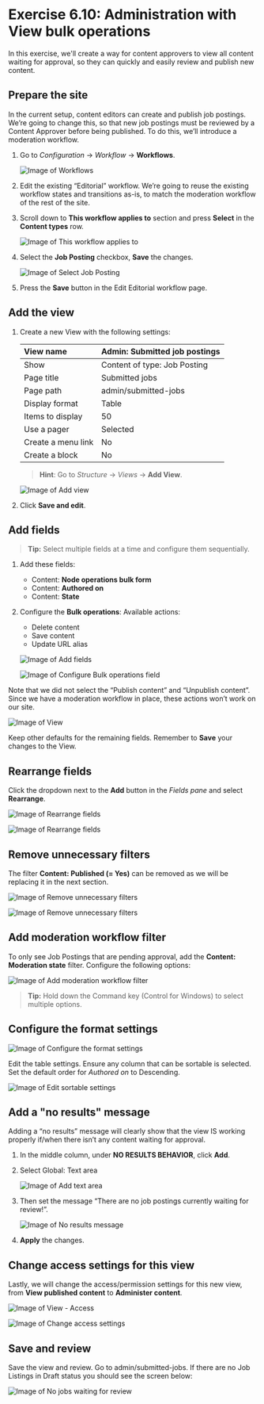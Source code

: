 # Exercise 6.10: Administration with View bulk operations

In this exercise, we'll create a way for content approvers to view all content waiting for approval, so they can quickly and easily review and publish new content.


## Prepare the site

In the current setup, content editors can create and publish job postings. We’re going to change this, so that new job postings must be reviewed by a Content Approver before being published. To do this, we’ll introduce a moderation workflow.

1. Go to _Configuration_ → _Workflow_ → **Workflows**.

    ![Image of Workflows](../.gitbook/assets/Ex-6-10-Workflows-1.png)
    
2. Edit the existing “Editorial” workflow. We’re going to reuse the existing workflow states and transitions as-is, to match the moderation workflow of the rest of the site.
3. Scroll down to **This workflow applies to** section and press **Select** in the **Content types** row.

    ![Image of This workflow applies to](../.gitbook/assets/Ex-6-10-Workflows-2.png)
    
4. Select the **Job Posting** checkbox, **Save** the changes.

    ![Image of Select Job Posting](../.gitbook/assets/Ex-6-10-Workflows-3.png)
    
5. Press the **Save** button in the Edit Editorial workflow page. 

## Add the view

1. Create a new View with the following settings:

    | View name | Admin: Submitted job postings |
    | :--- | :--- |
    | Show | Content of type: Job Posting |
    | Page title | Submitted jobs |
    | Page path | admin/submitted-jobs |
    | Display format | Table |
    | Items to display | 50 |
    | Use a pager | Selected |
    | Create a menu link | No |
    | Create a block | No |
    
    > **Hint**: Go to _Structure_ → _Views_ → **Add View**.
    
    ![Image of Add view](../.gitbook/assets/Ex-6-10-Workflows-4.png)

2. Click **Save and edit**.

## Add fields

> **Tip:** Select multiple fields at a time and configure them sequentially.

1. Add these fields:
   - Content: **Node operations bulk form**
   - Content: **Authored on**
   - Content: **State**

2. Configure the **Bulk operations**: Available actions:
   - Delete content
   - Save content
   - Update URL alias

    ![Image of Add fields](../.gitbook/assets/Ex-6-10-Workflows-5.png)
    
    ![Image of Configure Bulk operations field](../.gitbook/assets/Ex-6-10-Workflows-6.png)

Note that we did not select the “Publish content” and “Unpublish content”. Since we have a moderation workflow in place, these actions won’t work on our site.

![Image of View](../.gitbook/assets/Ex-6-10-Workflows-7.png)

Keep other defaults for the remaining fields. Remember to **Save** your changes to the View.

## Rearrange fields

Click the dropdown next to the **Add** button in the _Fields pane_ and select **Rearrange**.

![Image of Rearrange fields](../.gitbook/assets/Ex-6-10-Workflows-8.png)

![Image of Rearrange fields](../.gitbook/assets/Ex-6-10-Workflows-9.png)

## Remove unnecessary filters

The filter **Content: Published (= Yes)** can be removed as we will be replacing it in the next section.

![Image of Remove unnecessary filters](../.gitbook/assets/Ex-6-10-Workflows-10.png)

![Image of Remove unnecessary filters](../.gitbook/assets/Ex-6-10-Workflows-11.png)

## Add moderation workflow filter

To only see Job Postings that are pending approval, add the **Content: Moderation state** filter. Configure the following options:

![Image of Add moderation workflow filter](../.gitbook/assets/Ex-6-10-Workflows-13.png)

> **Tip:** Hold down the Command key \(Control for Windows\) to select multiple options.

## Configure the format settings

![Image of Configure the format settings](../.gitbook/assets/Ex-6-10-Workflows-14.png)

Edit the table settings. Ensure any column that can be sortable is selected. Set the default order for _Authored on_ to Descending.

![Image of Edit sortable settings](../.gitbook/assets/Ex-6-10-Workflows-15.png)

## Add a "no results" message

Adding a “no results” message will clearly show that the view IS working properly if/when there isn’t any content waiting for approval.

1. In the middle column, under **NO RESULTS BEHAVIOR**, click **Add**.
2. Select Global: Text area

    ![Image of Add text area](../.gitbook/assets/Ex-6-10-Workflows-16.png)

3. Then set the message “There are no job postings currently waiting for review!”.

    ![Image of No results message](../.gitbook/assets/Ex-6-10-Workflows-17.png)
    
4. **Apply** the changes.

## Change access settings for this view

Lastly, we will change the access/permission settings for this new view, from **View published content** to **Administer content**.

![Image of View - Access](../.gitbook/assets/Ex-6-10-Workflows-18.png)

![Image of Change access settings](../.gitbook/assets/Ex-6-10-Workflows-19.png)

## Save and review

Save the view and review. Go to admin/submitted-jobs. If there are no Job Listings in Draft status you should see the screen below:

![Image of No jobs waiting for review](../.gitbook/assets/Ex-6-10-Workflows-20.png)

